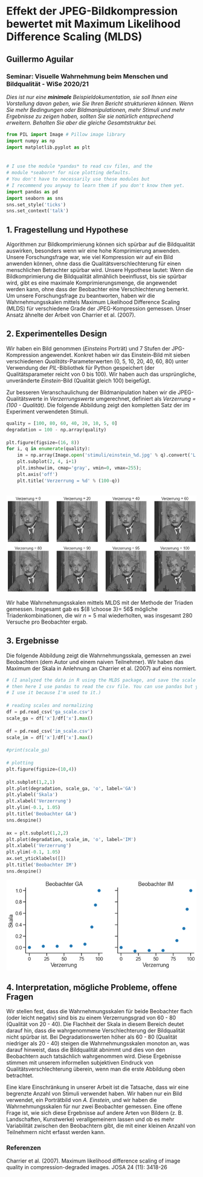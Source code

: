 # Effekt der JPEG-Bildkompression bewertet mit Maximum Likelihood Difference Scaling (MLDS) 
## Guillermo Aguilar
### Seminar: Visuelle Wahrnehmung beim Menschen und Bildqualität - WiSe 2020/21
*Dies ist nur eine **minimale** Beispieldokumentation, sie soll Ihnen eine Vorstellung davon geben, wie Sie Ihren Bericht strukturieren können. Wenn Sie mehr Bedingungen oder Bildmanipulationen, mehr Stimuli und mehr Ergebnisse zu zeigen haben, sollten Sie sie natürlich entsprechend erweitern. Behalten Sie aber die gleiche Gesamtstruktur bei.*


```python
from PIL import Image # Pillow image library
import numpy as np
import matplotlib.pyplot as plt


# I use the module *pandas* to read csv files, and the 
# module *seaborn* for nice plotting defaults. 
# You don't have to necessarily use these modules but 
# I recommend you anyway to learn them if you don't know them yet.
import pandas as pd
import seaborn as sns
sns.set_style('ticks')
sns.set_context('talk')
```

## 1. Fragestellung und Hypothese

Algorithmen zur Bildkomprimierung können sich spürbar auf die Bildqualität auswirken, besonders wenn wir eine hohe Komprimierung anwenden. Unsere Forschungsfrage war, wie viel Kompression wir auf ein Bild anwenden können, ohne dass die Qualitätsverschlechterung für einen menschlichen Betrachter spürbar wird. Unsere Hypothese lautet: Wenn die Bildkomprimierung die Bildqualität allmählich beeinflusst, bis sie spürbar wird, gibt es eine maximale Komprimierungsmenge, die angewendet werden kann, ohne dass der Beobachter eine Verschlechterung bemerkt. Um unsere Forschungsfrage zu beantworten, haben wir die Wahrnehmungsskalen mittels Maximum Likelihood Difference Scaling (MLDS) für verschiedene Grade der JPEG-Kompression gemessen. Unser Ansatz ähnelte der Arbeit von Charrier et al. (2007). 

## 2. Experimentelles Design

Wir haben ein Bild genommen (*Einsteins* Porträt) und 7 Stufen der JPG-Kompression angewendet. Konkret haben wir das Einstein-Bild mit sieben verschiedenen *Qualitäts*-Parameterwerten (0, 5, 10, 20, 40, 60, 80) unter Verwendung der *PIL*-Bibliothek für Python gespeichert (der Qualitätsparameter reicht von 0 bis 100). Wir haben auch das ursprüngliche, unveränderte *Einstein*-Bild (Qualität gleich 100) beigefügt. 

Zur besseren Veranschaulichung der Bildmanipulation haben wir die JPEG-Qualitätswerte in *Verzerrungswerte* umgerechnet, definiert als *Verzerrung = (100 - Qualität)*. Die folgende Abbildung zeigt den kompletten Satz der im Experiment verwendeten Stimuli.



```python
quality = [100, 80, 60, 40, 20, 10, 5, 0]
degradation = 100 - np.array(quality)

plt.figure(figsize=(16, 8))
for i, q in enumerate(quality):
    im = np.array(Image.open('stimuli/einstein_%d.jpg' % q).convert('L'))
    plt.subplot(2, 4, i+1)
    plt.imshow(im, cmap='gray', vmin=0, vmax=255); 
    plt.axis('off')
    plt.title('Verzerrung = %d' % (100-q))
    
```


![png](output_4_0.png)


Wir habe Wahrnehmungsskalen mittels MLDS mit der Methode der Triaden gemessen. Insgesamt gab es ${8 \choose 3}= 56$ mögliche Triadenkombinationen, die wir $n=5$ mal wiederholten, was insgesamt 280 Versuche pro Beobachter ergab.

## 3. Ergebnisse

Die folgende Abbildung zeigt die Wahrnehmungsskala, gemessen an zwei Beobachtern (dem Autor und einem naiven Teilnehmer). Wir haben das Maximum der Skala in Anlehnung an Charrier et al. (2007) auf eins normiert. 


```python
# (I analyzed the data in R using the MLDS package, and save the scale as a csv.
# then here I use pandas to read the csv file. You can use pandas but you don't *have* to. 
# I use it because I'm used to it.)

# reading scales and normalizing
df = pd.read_csv('ga_scale.csv')
scale_ga = df['x']/df['x'].max()

df = pd.read_csv('im_scale.csv')
scale_im = df['x']/df['x'].max()

#print(scale_ga)

# plotting
plt.figure(figsize=(10,4))

plt.subplot(1,2,1)
plt.plot(degradation, scale_ga, 'o', label='GA')
plt.ylabel('Skala')
plt.xlabel('Verzerrung')
plt.ylim(-0.1, 1.05)
plt.title('Beobachter GA')
sns.despine()

ax = plt.subplot(1,2,2)
plt.plot(degradation, scale_im, 'o', label='IM')
plt.xlabel('Verzerrung')
plt.ylim(-0.1, 1.05)
ax.set_yticklabels([])
plt.title('Beobachter IM')
sns.despine()

```


![png](output_7_0.png)


## 4. Interpretation, mögliche Probleme, offene Fragen

Wir stellen fest, dass die Wahrnehmungsskalen für beide Beobachter flach (oder leicht negativ) sind bis zu einem Verzerrungsgrad von 60 - 80 (Qualität von 20 - 40). Die Flachheit der Skala in diesem Bereich deutet darauf hin, dass die wahrgenommene Verschlechterung der Bildqualität nicht spürbar ist. Bei Degradationswerten höher als 60 - 80 (Qualität niedriger als 20 - 40) steigen die Wahrnehmungsskalen monoton an, was darauf hinweist, dass die Bildqualität abnimmt und dies von den Beobachtern auch tatsächlich wahrgenommen wird. Diese Ergebnisse stimmen mit unserem informellen subjektiven Eindruck von Qualitätsverschlechterung überein, wenn man die erste Abbildung oben betrachtet.


Eine klare Einschränkung in unserer Arbeit ist die Tatsache, dass wir eine begrenzte Anzahl von Stimuli verwendet haben. Wir haben nur ein Bild verwendet, ein Porträtbild von *A. Einstein*, und wir haben die Wahrnehmungsskalen für nur zwei Beobachter gemessen. Eine offene Frage ist, wie sich diese Ergebnisse auf andere Arten von Bildern (z. B. Landschaften, Kunstwerke) verallgemeinern lassen und ob es mehr Variabilität zwischen den Beobachtern gibt, die mit einer kleinen Anzahl von Teilnehmern nicht erfasst werden kann.

### Referenzen
Charrier et al. (2007). Maximum likelihood difference scaling of image quality in compression-degraded images. JOSA 24 (11): 3418-26

